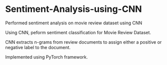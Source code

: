 # Sentiment-Analysis-using-CNN
Performed sentiment analysis on movie review dataset using CNN

Using CNN, peform sentiment classification for Movie Review Dataset.

CNN extracts n-grams from review documents to assign either a positive or negative label to the document.

Implemented using PyTorch framework.
